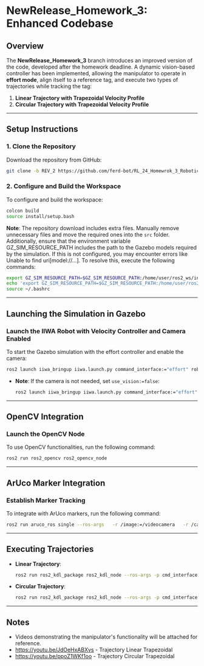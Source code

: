 # NewRelease_Homework_3: Enhanced Codebase

## Overview

The **NewRelease_Homework_3** branch introduces an improved version of the code, developed after the homework deadline. A dynamic vision-based controller has been implemented, allowing the manipulator to operate in **effort mode**, align itself to a reference tag, and execute two types of trajectories while tracking the tag:

1. **Linear Trajectory with Trapezoidal Velocity Profile**
2. **Circular Trajectory with Trapezoidal Velocity Profile**

---

## Setup Instructions

### 1. Clone the Repository
Download the repository from GitHub:
```bash
git clone -b REV_2 https://github.com/ferd-bot/RL_24_Homewrok_3_Robotics.git
```

### 2. Configure and Build the Workspace
To configure and build the workspace:
```bash
colcon build
source install/setup.bash
```

**Note**: The repository download includes extra files. Manually remove unnecessary files and move the required ones into the `src` folder.
Additionally, ensure that the environment variable GZ_SIM_RESOURCE_PATH includes the path to the Gazebo models required by the simulation. If this is not configured, you may encounter errors like Unable to find uri[model://...]. To resolve this, execute the following commands:
```bash
export GZ_SIM_RESOURCE_PATH=$GZ_SIM_RESOURCE_PATH:/home/user/ros2_ws/install/iiwa_description/share/iiwa_description/gazebo/models
echo 'export GZ_SIM_RESOURCE_PATH=$GZ_SIM_RESOURCE_PATH:/home/user/ros2_ws/install/iiwa_description/share/iiwa_description/gazebo/models' >> ~/.bashrc
source ~/.bashrc
```

---

## Launching the Simulation in Gazebo

### Launch the IIWA Robot with Velocity Controller and Camera Enabled
To start the Gazebo simulation with the effort controller and enable the camera:
```bash
ros2 launch iiwa_bringup iiwa.launch.py command_interface:="effort" robot_controller:="effort_controller" use_sim:="true" use_vision:="true"
```

- **Note**: If the camera is not needed, set `use_vision:=false`:
  ```bash
  ros2 launch iiwa_bringup iiwa.launch.py command_interface:="effort" robot_controller:="effort_controller" use_sim:="true" use_vision:="false"
  ```

---

## OpenCV Integration

### Launch the OpenCV Node
To use OpenCV functionalities, run the following command:
```bash
ros2 run ros2_opencv ros2_opencv_node
```

---

## ArUco Marker Integration

### Establish Marker Tracking
To integrate with ArUco markers, run the following command:
```bash
ros2 run aruco_ros single --ros-args   -r /image:=/videocamera   -r /camera_info:=/videocamera_info   -p marker_id:=201   -p marker_size:=0.1   -p reference_frame:=camera_link   -p marker_frame:=aruco_marker_frame   -p camera_frame:=camera_link
```

---

## Executing Trajectories

- **Linear Trajectory**:
  ```bash
  ros2 run ros2_kdl_package ros2_kdl_node --ros-args -p cmd_interface:=effort -p trajectory:=linear
  ```

- **Circular Trajectory**:
  ```bash
  ros2 run ros2_kdl_package ros2_kdl_node --ros-args -p cmd_interface:=effort -p trajectory:=circular
  ```

---

## Notes

- Videos demonstrating the manipulator's functionality will be attached for reference.
- https://youtu.be/JdOeHxABXvs - Trajectory Linear Trapezoidal
- https://youtu.be/ppoZ1WKf1oo - Trajectory Circular Trapezoidal
